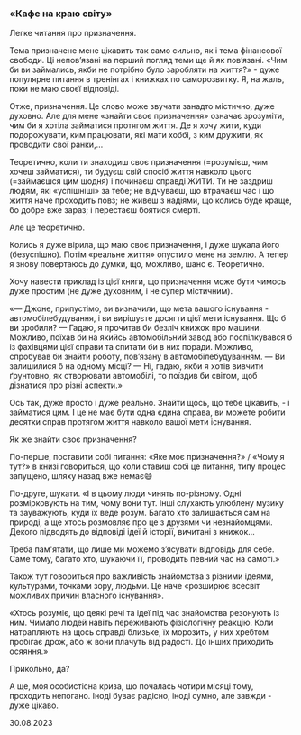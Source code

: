 ### «Кафе на краю світу»

Легке читання про призначення.

Тема призначене мене цікавить так само сильно, як і тема фінансової свободи. Ці неповʼязані на перший погляд теми ще й як повʼязані. «Чим би ви займались, якби не потрібно було заробляти на життя?» - дуже популярне питання в тренінгах і книжках по саморозвитку. Я, на жаль, поки не маю своєї відповіді.

Отже, призначення. Це слово може звучати занадто містично, дуже духовно. Але для мене «знайти своє призначення» означає зрозуміти, чим би я хотіла займатися протягом життя. Де я хочу жити, куди подорожувати, ким працювати, які мати хоббі, з ким дружити, як проводити свої ранки,…

Теоретично, коли ти знаходиш своє призначення (=розумієш, чим хочеш займатися), ти будуєш свій спосіб життя навколо цього (=займаєшся цим щодня) і починаєш справді ЖИТИ. Ти не заздриш людям, які «успішніші» за тебе; не відчуваєш, що втрачаєш час і що життя наче проходить повз; не живеш з надіями, що колись буде краще, бо добре вже зараз; і перестаєш боятися смерті.

Але це теоретично.

Колись я дуже вірила, що маю своє призначення, і дуже шукала його (безуспішно). Потім «реальне життя» опустило мене на землю. А тепер я знову повертаюсь до думки, що, можливо, шанс є. Теоретично.

Хочу навести приклад із цієї книги, що призначення може бути чимось дуже простим (не дуже духовним, і не супер містичним).

«— Джоне, припустімо, ви визначили, що мета вашого існування - автомобілебудування, і ви вирішуєте досягти цієї мети існування. Що б ви зробили?
— Гадаю, я прочитав би безліч книжок про машини. Можливо, поїхав би на якийсь автомобільний завод або поспілкувався б із фахівцями цієї справи та спитати би в них поради. Можливо, спробував би знайти роботу, повʼязану в автомобілебудуванням.
— Ви залишилися б на одному місці?
— Ні, гадаю, якби я хотів вивчити ґрунтовно, як створювати автомобілі, то поїздив би світом, щоб дізнатися про різні аспекти.»

Ось так, дуже просто і дуже реально. Знайти щось, що тебе цікавить, - і займатися цим. І це не має бути одна єдина справа, ви можете робити десятки справ протягом життя навколо вашої мети існування.

Як же знайти своє призначення?

По-перше, поставити собі питання: «Яке моє призначення?» / «Чому я тут?» в книзі говориться, що коли ставиш собі це питання, типу процес запущено, шляху назад вже немає😅

По-друге, шукати. «І в цьому люди чинять по-різному. Одні розмірковують на тим, чому вони тут. Інші слухають улюблену музику та зауважують, куди їх веде розум. Багато хто залишається сам на природі, а ще хтось розмовляє про це з друзями чи незнайомцями. Декого підводять до відповіді ідеї й історії, вичитані з книжок...

Треба пам'ятати, що лише ми можемо зʼясувати відповідь для себе. Саме тому, багато хто, шукаючи її, проводить певний час на самоті.»

Також тут говориться про важливість знайомства з різними ідеями, культурами, точками зору, людьми. Це наче «розширює всесвіт можливих причин власного існування».

«Хтось розуміє, що деякі речі та ідеї під час знайомства резонують із ним. Чимало людей навіть переживають фізіологічну реакцію. Коли натрапляють на щось справді близьке, їх морозить, у них хребтом пробігає дрож, або ж вони плачуть від радості. До інших приходить осяяння.»

Прикольно, да?

А ще, моя особистісна криза, що почалась чотири місяці тому, проходить непогано. Іноді буває радісно, іноді сумно, але завжди - дуже цікаво.

30.08.2023
